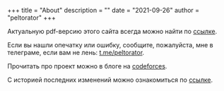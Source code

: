 +++
title = "About"
description = ""
date = "2021-09-26"
author = "peltorator"
+++

Актуальную pdf-версию этого сайта всегда можно найти по [ссылке](https://peltorator.ru/cp_book.pdf).

Если вы нашли опечатку или ошибку, сообщите, пожалуйста, мне в телеграме, если вам не лень: [t.me/peltorator](https://t.me/peltorator).

Прочитать про проект можно в блоге на [codeforces](https://codeforces.com/blog/entry/91258).

С историей последних изменений можно ознакомиться по [ссылке](https://peltorator.ru/cp_book_changes).
